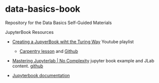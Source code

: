 # data-basics-book

Repository for the Data Basics Self-Guided Materials


JupyterBook Resources
- [Creating a JupyerBook wiht the Turing Way](https://www.youtube.com/playlist?list=PLBxcQEfGu3Dmdo6oKg6o9V7Q_e7WSX-vu) Youtube playlist
    - [Carpentry lesson](https://malvikasharan.github.io/jupyter-book-with-the-turing-way/) and [Github](https://github.com/malvikasharan/jupyter-book-with-the-turing-way)

- [Mastering Jupyterlab | No Complexity](https://nocomplexity.com/documents/jupyterlab/intro.html) jupyter book example and JLab content. [github](https://github.com/nocomplexity/masteringJupyterlab)
- [Jupyterbook documentation](https://jupyterbook.org/en/stable/file-types/index.html)